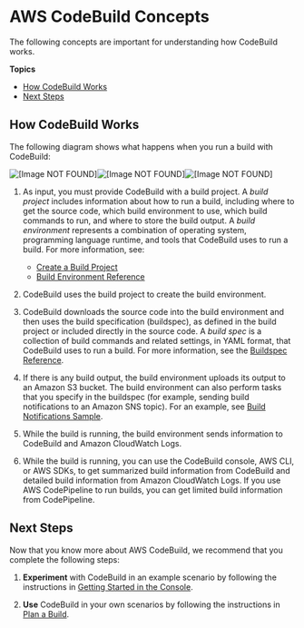 # AWS CodeBuild Concepts<a name="concepts"></a>

The following concepts are important for understanding how CodeBuild works\.

**Topics**
+ [How CodeBuild Works](#concepts-how-it-works)
+ [Next Steps](#concepts-next-steps)

## How CodeBuild Works<a name="concepts-how-it-works"></a>

The following diagram shows what happens when you run a build with CodeBuild: 

![\[Image NOT FOUND\]](http://docs.aws.amazon.com/codebuild/latest/userguide/images/arch.png)![\[Image NOT FOUND\]](http://docs.aws.amazon.com/codebuild/latest/userguide/)![\[Image NOT FOUND\]](http://docs.aws.amazon.com/codebuild/latest/userguide/)

1. As input, you must provide CodeBuild with a build project\. A *build project* includes information about how to run a build, including where to get the source code, which build environment to use, which build commands to run, and where to store the build output\. A *build environment* represents a combination of operating system, programming language runtime, and tools that CodeBuild uses to run a build\. For more information, see:
   + [Create a Build Project](create-project.md)
   + [Build Environment Reference](build-env-ref.md)

1. CodeBuild uses the build project to create the build environment\.

1. CodeBuild downloads the source code into the build environment and then uses the build specification \(buildspec\), as defined in the build project or included directly in the source code\. A *build spec* is a collection of build commands and related settings, in YAML format, that CodeBuild uses to run a build\. For more information, see the [Buildspec Reference](build-spec-ref.md)\.

1. If there is any build output, the build environment uploads its output to an Amazon S3 bucket\. The build environment can also perform tasks that you specify in the buildspec \(for example, sending build notifications to an Amazon SNS topic\)\. For an example, see [Build Notifications Sample](sample-build-notifications.md)\.

1. While the build is running, the build environment sends information to CodeBuild and Amazon CloudWatch Logs\.

1. While the build is running, you can use the CodeBuild console, AWS CLI, or AWS SDKs, to get summarized build information from CodeBuild and detailed build information from Amazon CloudWatch Logs\. If you use AWS CodePipeline to run builds, you can get limited build information from CodePipeline\.

## Next Steps<a name="concepts-next-steps"></a>

Now that you know more about AWS CodeBuild, we recommend that you complete the following steps:

1. **Experiment** with CodeBuild in an example scenario by following the instructions in [Getting Started in the Console](getting-started.md)\.

1. **Use** CodeBuild in your own scenarios by following the instructions in [Plan a Build](planning.md)\.